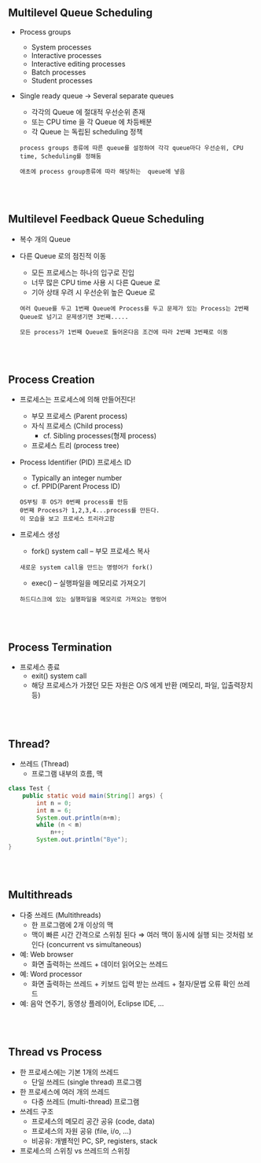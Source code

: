 ## Multilevel Queue Scheduling

- Process groups
  - System processes
  - Interactive processes
  - Interactive editing processes
  - Batch processes
  - Student processes
- Single ready queue → Several separate queues

  - 각각의 Queue 에 절대적 우선순위 존재
  - 또는 CPU time 을 각 Queue 에 차등배분
  - 각 Queue 는 독립된 scheduling 정책

  ```
  process groups 종류에 따른 queue를 설정하여 각각 queue마다 우선순위, CPU time, Scheduling를 정해둠

  애초에 process group종류에 따라 해당하는  queue에 넣음
  ```

</br></br>

## Multilevel Feedback Queue Scheduling

- 복수 개의 Queue
- 다른 Queue 로의 점진적 이동

  - 모든 프로세스는 하나의 입구로 진입
  - 너무 많은 CPU time 사용 시 다른 Queue 로
  - 기아 상태 우려 시 우선순위 높은 Queue 로

  ```
  여러 Queue를 두고 1번째 Queue에 Process를 두고 문제가 있는 Process는 2번째 Queue로 넘기고 문제생기면 3번째.....

  모든 process가 1번째 Queue로 들어온다음 조건에 따라 2번째 3번째로 이동
  ```

</br></br>

## Process Creation

- 프로세스는 프로세스에 의해 만들어진다!
  - 부모 프로세스 (Parent process)
  - 자식 프로세스 (Child process)
    - cf. Sibling processes(형제 process)
  - 프로세스 트리 (process tree)
- Process Identifier (PID) 프로세스 ID
  - Typically an integer number
  - cf. PPID(Parent Process ID)
  ```
  OS부팅 후 OS가 0번째 process를 만듬
  0번째 Process가 1,2,3,4...process를 만든다.
  이 모습을 보고 프로세스 트리라고함
  ```
- 프로세스 생성

  - fork() system call – 부모 프로세스 복사

  ```
  새로운 system call을 만드는 명령어가 fork()
  ```

  - exec() – 실행파일을 메모리로 가져오기

  ```
  하드디스크에 있는 실행파일을 메모리로 가져오는 명렁어
  ```

  </br></br>

## Process Termination

- 프로세스 종료
  - exit() system call
  - 해당 프로세스가 가졌던 모든 자원은 O/S 에게 반환 (메모리, 파일, 입출력장치 등)

</br></br>

## Thread?

- 쓰레드 (Thread)
  - 프로그램 내부의 흐름, 맥

```java
class Test {
	public static void main(String[] args) {
		int n = 0;
		int m = 6;
		System.out.println(n+m);
		while (n < m)
			n++;
		System.out.println("Bye");
}
```

</br></br>

## Multithreads

- 다중 쓰레드 (Multithreads)
  - 한 프로그램에 2개 이상의 맥
  - 맥이 빠른 시간 간격으로 스위칭 된다 ⇒ 여러 맥이 동시에 실행
    되는 것처럼 보인다 (concurrent vs simultaneous)
- 예: Web browser
  - 화면 출력하는 쓰레드 + 데이터 읽어오는 쓰레드
- 예: Word processor
  - 화면 출력하는 쓰레드 + 키보드 입력 받는 쓰레드 + 철자/문법
    오류 확인 쓰레드
- 예: 음악 연주기, 동영상 플레이어, Eclipse IDE, …

</br></br>

## Thread vs Process

- 한 프로세스에는 기본 1개의 쓰레드
  - 단일 쓰레드 (single thread) 프로그램
- 한 프로세스에 여러 개의 쓰레드
  - 다중 쓰레드 (multi-thread) 프로그램
- 쓰레드 구조
  - 프로세스의 메모리 공간 공유 (code, data)
  - 프로세스의 자원 공유 (file, i/o, …)
  - 비공유: 개별적인 PC, SP, registers, stack
- 프로세스의 스위칭 vs 쓰레드의 스위칭
